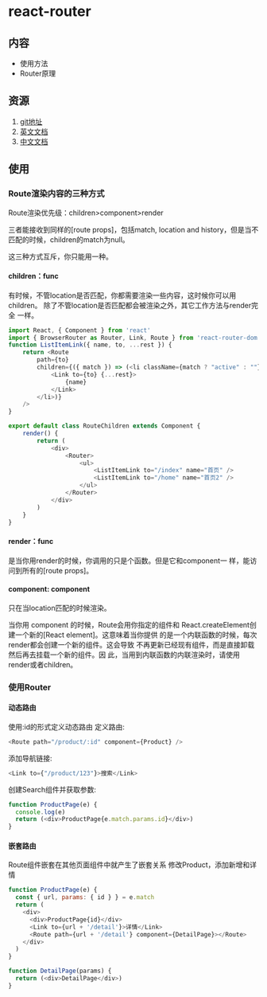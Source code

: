# react-router

## 内容
- 使用方法
- Router原理

## 资源

1. [git地址](https://github.com/ReactTraining/react-router)
1. [英文文档](https://reacttraining.com/react-router/)
1. [中文文档](http://react-router.docschina.org/)

## 使用


### Route渲染内容的三种⽅式

Route渲染优先级：children>component>render

三者能接收到同样的[route props]，包括match, location and history，但是当不匹配的时候，children的match为null。

这三种⽅式互斥，你只能⽤⼀种。

#### children：func
有时候，不管location是否匹配，你都需要渲染⼀些内容，这时候你可以⽤
children。
除了不管location是否匹配都会被渲染之外，其它⼯作⽅法与render完全
⼀样。

```js
import React, { Component } from 'react'
import { BrowserRouter as Router, Link, Route } from 'react-router-dom'
function ListItemLink({ name, to, ...rest }) {
    return <Route
        path={to}
        children={({ match }) => (<li className={match ? "active" : ""}>
            <Link to={to} {...rest}>
                {name}
            </Link>
        </li>)}
    />
}

export default class RouteChildren extends Component {
    render() {
        return (
            <div>
                <Router>
                    <ul>
                        <ListItemLink to="/index" name="首页" />
                        <ListItemLink to="/home" name="首页2" />
                    </ul>
                </Router>
            </div>
        )
    }
}

```

#### render：func
是当你⽤render的时候，你调⽤的只是个函数。但是它和component⼀
样，能访问到所有的[route props]。



#### component: component
只在当location匹配的时候渲染。

当你⽤ component 的时候，Route会⽤你指定的组件和
React.createElement创建⼀个新的[React element]。这意味着当你提供
的是⼀个内联函数的时候，每次render都会创建⼀个新的组件。这会导致
不再更新已经现有组件，⽽是直接卸载然后再去挂载⼀个新的组件。因
此，当⽤到内联函数的内联渲染时，请使⽤render或者children。

### 使用Router
#### 动态路由
使⽤:id的形式定义动态路由
定义路由:
```js
<Route path="/product/:id" component={Product} />
```
添加导航链接: 
```js
<Link to={"/product/123"}>搜索</Link>
```
创建Search组件并获取参数:
```js
function ProductPage(e) {
  console.log(e)
  return (<div>ProductPage{e.match.params.id}</div>)
}
```

#### 嵌套路由
Route组件嵌套在其他⻚⾯组件中就产⽣了嵌套关系
修改Product，添加新增和详情
```js
function ProductPage(e) {
  const { url, params: { id } } = e.match
  return (
    <div>
      <div>ProductPage{id}</div>
      <Link to={url + '/detail'}>详情</Link>
      <Route path={url + '/detail'} component={DetailPage}></Route>
    </div>
  )
}

function DetailPage(params) {
  return (<div>DetailPage</div>)
}
```